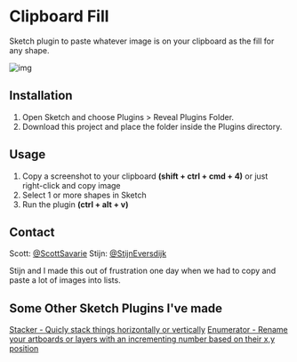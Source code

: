 # Clipboard Fill
Sketch plugin to paste whatever image is on your clipboard as the fill for any shape.

![img](http://g.recordit.co/CCUzb1W47g.gif)

## Installation

1. Open Sketch and choose Plugins > Reveal Plugins Folder.
2. Download this project and place the folder inside the Plugins directory.


## Usage
1.  Copy a screenshot to your clipboard **(shift + ctrl + cmd + 4)** or just right-click and copy image
2. Select 1 or more shapes in Sketch
3. Run the plugin **(ctrl + alt + v)**


## Contact

Scott: [@ScottSavarie](https://www.twitter.com/scottsavarie)
Stijn: [@StijnEversdijk](https://www.twitter.com/StijnEversdijk)

Stijn and I made this out of frustration one day when we had to copy and paste a lot of images into lists. 


## Some Other Sketch Plugins I've made
[Stacker - Quicly stack things horizontally or vertically](https://github.com/ScottSavarie/stacker)
[Enumerator - Rename your artboards or layers with an incrementing number based on their x,y position](https://github.com/ScottSavarie/Enumerator)


